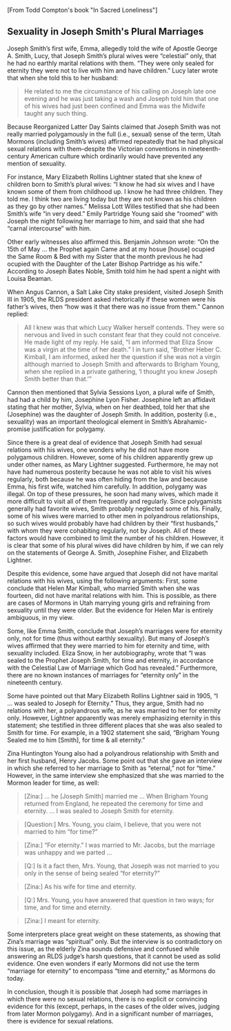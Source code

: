 [From Todd Compton's book "In Sacred Loneliness"]

## Sexuality in Joseph Smith's Plural Marriages

Joseph Smith’s first wife, Emma, allegedly told the wife of Apostle George A. Smith, Lucy, that Joseph Smith’s plural wives were “celestial” only, that he had no earthly marital relations with them. “They were only sealed for eternity they were not to live with him and have children.” Lucy later wrote that when she told this to her husband:

> He related to me the circumstance of his calling on Joseph late one evening and he was just taking a wash and Joseph told him that one of his wives had just been confined and Emma was the Midwife taught any such thing.

Because Reorganized Latter Day Saints claimed that Joseph Smith was not really married polygamously in the full (i.e., sexual) sense of the term, Utah Mormons (including Smith’s wives) affirmed repeatedly that he had physical sexual relations with them–despite the Victorian conventions in nineteenth-century American culture which ordinarily would have prevented any mention of sexuality.

For instance, Mary Elizabeth Rollins Lightner stated that she knew of children born to Smith’s plural wives: “I know he had six wives and I have known some of them from childhood up. I know he had three children. They told me. I think two are living today but they are not known as his children as they go by other names.” Melissa Lott Willes testified that she had been Smith’s wife “in very deed.” Emily Partridge Young said she “roomed” with Joseph the night following her marriage to him, and said that she had “carnal intercourse” with him.

Other early witnesses also affirmed this. Benjamin Johnson wrote: “On the 15th of May … the Prophet again Came and at my hosue [house] ocupied the Same Room & Bed with my Sister that the month previous he had ocupied with the Daughter of the Later Bishop Partridge as his wife.” According to Joseph Bates Noble, Smith told him he had spent a night with Louisa Beaman.

When Angus Cannon, a Salt Lake City stake president, visited Joseph Smith III in 1905, the RLDS president asked rhetorically if these women were his father’s wives, then “how was it that there was no issue from them.” Cannon replied:

> All I knew was that which Lucy Walker herself contends. They were so nervous and lived in such constant fear that they could not conceive. He made light of my reply. He said, “I am informed that Eliza Snow was a virgin at the time of her death.” I in turn said, “Brother Heber C. Kimball, I am informed, asked her the question if she was not a virgin although married to Joseph Smith and afterwards to Brigham Young, when she replied in a private gathering, ‘I thought you knew Joseph Smith better than that.’”

Cannon then mentioned that Sylvia Sessions Lyon, a plural wife of Smith, had had a child by him, Josephine Lyon Fisher. Josephine left an affidavit stating that her mother, Sylvia, when on her deathbed, told her that she (Josephine) was the daughter of Joseph Smith. In addition, posterity (i.e., sexuality) was an important theological element in Smith’s Abrahamic-promise justification for polygamy.

Since there is a great deal of evidence that Joseph Smith had sexual relations with his wives, one wonders why he did not have more polygamous children. However, some of his children apparently grew up under other names, as Mary Lightner suggested. Furthermore, he may not have had numerous posterity because he was not able to visit his wives regularly, both because he was often hiding from the law and because Emma, his first wife, watched him carefully. In addition, polygamy was illegal. On top of these pressures, he soon had many wives, which made it more difficult to visit all of them frequently and regularly. Since polygamists generally had favorite wives, Smith probably neglected some of his. Finally, some of his wives were married to other men in polyandrous relationships, so such wives would probably have had children by their “first husbands,” with whom they were cohabiting regularly, not by Joseph. All of these factors would have combined to limit the number of his children. However, it is clear that some of his plural wives did have children by him, if we can rely on the statements of George A. Smith, Josephine Fisher, and Elizabeth Lightner.

Despite this evidence, some have argued that Joseph did not have marital relations with his wives, using the following arguments: First, some conclude that Helen Mar Kimball, who married Smith when she was fourteen, did not have marital relations with him. This is possible, as there are cases of Mormons in Utah marrying young girls and refraining from sexuality until they were older. But the evidence for Helen Mar is entirely ambiguous, in my view.

Some, like Emma Smith, conclude that Joseph’s marriages were for eternity only, not for time (thus without earthly sexuality). But many of Joseph’s wives affirmed that they were married to him for eternity and time, with sexuality included. Eliza Snow, in her autobiography, wrote that “I was sealed to the Prophet Joseph Smith, for time and eternity, in accordance with the Celestial Law of Marriage which God has revealed.” Furthermore, there are no known instances of marriages for “eternity only” in the nineteenth century.

Some have pointed out that Mary Elizabeth Rollins Lightner said in 1905, “I … was sealed to Joseph for Eternity.” Thus, they argue, Smith had no relations with her, a polyandrous wife, as he was married to her for eternity only. However, Lightner apparently was merely emphasizing eternity in this statement; she testified in three different places that she was also sealed to Smith for time. For example, in a 1902 statement she said, “Brigham Young Sealed me to him [Smith], for time & all eternity.”

Zina Huntington Young also had a polyandrous relationship with Smith and her first husband, Henry Jacobs. Some point out that she gave an interview in which she referred to her marriage to Smith as “eternal,” not for “time.” However, in the same interview she emphasized that she was married to the Mormon leader for time, as well:

> [Zina:] … he [Joseph Smith] married me … When Brigham Young returned from England, he repeated the ceremony for time and eternity. … I was sealed to Joseph Smith for eternity.

> [Question:] Mrs. Young, you claim, I believe, that you were not married to him “for time?”

> [Zina:] “For eternity.” I was married to Mr. Jacobs, but the marriage was unhappy and we parted …

> [Q:] Is it a fact then, Mrs. Young, that Joseph was not married to you only in the sense of being sealed “for eternity?”

> [Zina:] As his wife for time and eternity.

> [Q:] Mrs. Young, you have answered that question in two ways; for time, and for time and eternity.

> [Zina:] I meant for eternity.

Some interpreters place great weight on these statements, as showing that Zina’s marriage was “spiritual” only. But the interview is so contradictory on this issue, as the elderly Zina sounds defensive and confused while answering an RLDS judge’s harsh questions, that it cannot be used as solid evidence. One even wonders if early Mormons did not use the term “marriage for eternity” to encompass “time and eternity,” as Mormons do today.

In conclusion, though it is possible that Joseph had some marriages in which there were no sexual relations, there is no explicit or convincing evidence for this (except, perhaps, in the cases of the older wives, judging from later Mormon polygamy). And in a significant number of marriages, there is evidence for sexual relations.
